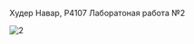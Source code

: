 Худер Навар, P4107 Лаборатоная работа №2

![2](https://github.com/Nawwar14/lab2/assets/147875072/9042a89d-9cf2-4ec5-aad6-350bdab17399)
